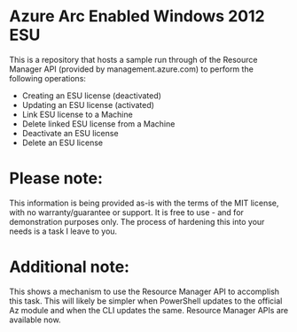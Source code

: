 # Azure Arc Enabled Windows 2012 ESU
This is a repository that hosts a sample run through of the Resource Manager API (provided by management.azure.com) to perform the following operations:
+ Creating an ESU license (deactivated)
+ Updating an ESU license (activated)
+ Link ESU license to a Machine
+ Delete linked ESU license from a Machine
+ Deactivate an ESU license
+ Delete an ESU license

# Please note:
This information is being provided as-is with the terms of the MIT license, with no warranty/guarantee or support.  It is free to use - and for demonstration purposes only.  The process of hardening this into your needs is a task I leave to you.

# Additional note:
This shows a mechanism to use the Resource Manager API to accomplish this task.  This will likely be simpler when PowerShell updates to the official Az module and when the CLI updates the same.  Resource Manager APIs are available now.
